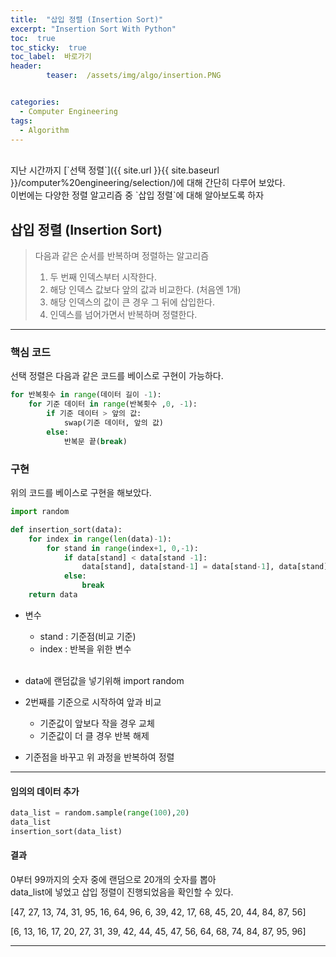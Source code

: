 ```yaml
---
title:  "삽입 정렬 (Insertion Sort)"  
excerpt: "Insertion Sort With Python"
toc:  true
toc_sticky:  true
toc_label:  바로가기
header:
        teaser:  /assets/img/algo/insertion.PNG


categories:
  - Computer Engineering
tags:
  - Algorithm
---
```

<br/>
지난 시간까지 [`선택 정렬`]({{ site.url }}{{ site.baseurl }}/computer%20engineering/selection/)에 대해 간단히 다루어 보았다.<br/>
이번에는 다양한 정렬 알고리즘 중 `삽입 정렬`에 대해 알아보도록 하자 <br/>

## 삽입 정렬 (Insertion Sort)
> 다음과 같은 순서를 반복하며 정렬하는 알고리즘
>   1. 두 번째 인덱스부터 시작한다.
>   2. 해당 인덱스 값보다 앞의 값과 비교한다. (처음엔 1개)
>   3. 해당 인덱스의 값이 큰 경우 그 뒤에 삽입한다.
>   4. 인덱스를 넘어가면서 반복하며 정렬한다.

---

### 핵심 코드
선택 정렬은 다음과 같은 코드를 베이스로 구현이 가능하다.

```python
for 반복횟수 in range(데이터 길이 -1):
    for 기준 데이터 in range(반복횟수 ,0, -1):
        if 기준 데이터 > 앞의 값:
            swap(기준 데이터, 앞의 값)
        else:
            반복문 끝(break)
```

### 구현
위의 코드를 베이스로 구현을 해보았다.  
```python
import random

def insertion_sort(data):
    for index in range(len(data)-1):
        for stand in range(index+1, 0,-1):
            if data[stand] < data[stand -1]:
                data[stand], data[stand-1] = data[stand-1], data[stand]
            else:
                break
    return data
```
* 변수
    * stand : 기준점(비교 기준)
    * index : 반복을 위한 변수
    <br/>  

* data에 랜덤값을 넣기위해 import random
* 2번째를 기준으로 시작하여 앞과 비교
    * 기준값이 앞보다 작을 경우 교체
    * 기준값이 더 클 경우 반복 해제
* 기준점을 바꾸고 위 과정을 반복하여 정렬

---

#### 임의의 데이터 추가
```python
data_list = random.sample(range(100),20)
data_list
insertion_sort(data_list)
```

#### 결과
0부터 99까지의 숫자 중에 랜덤으로 20개의 숫자를 뽑아  
data_list에 넣었고 삽입 정렬이 진행되었음을 확인할 수 있다. 

[47, 27, 13, 74, 31, 95, 16, 64, 96, 6, 39, 42, 17, 68, 45, 20, 44, 84, 87, 56]  

[6, 13, 16, 17, 20, 27, 31, 39, 42, 44, 45, 47, 56, 64, 68, 74, 84, 87, 95, 96]  

---
